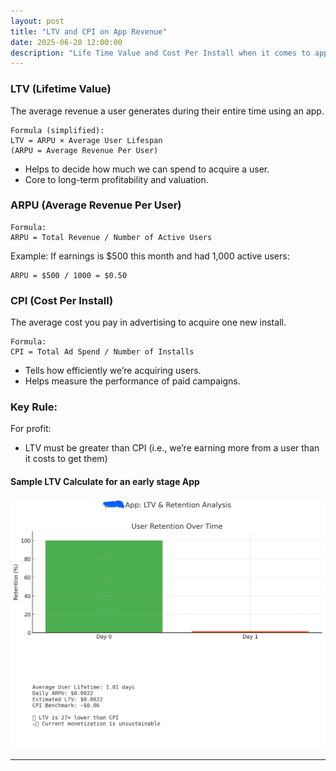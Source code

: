```yaml
---
layout: post
title: "LTV and CPI on App Revenue"
date: 2025-06-20 12:00:00
description: "Life Time Value and Cost Per Install when it comes to app revenue"
---
```


### LTV (Lifetime Value)

The average revenue a user generates during their entire time using an app.
```
Formula (simplified):
LTV = ARPU × Average User Lifespan
(ARPU = Average Revenue Per User)  
```
- Helps to decide how much we can spend to acquire a user.
- Core to long-term profitability and valuation.

### ARPU (Average Revenue Per User)

```
Formula:
ARPU = Total Revenue / Number of Active Users
```
Example:
If earnings is $500 this month and had 1,000 active users:
```
ARPU = $500 / 1000 = $0.50
```

### CPI (Cost Per Install)
The average cost you pay in advertising to acquire one new install.
```
Formula:
CPI = Total Ad Spend / Number of Installs
```
- Tells how efficiently we’re acquiring users.
- Helps measure the performance of paid campaigns.


### Key Rule:

For profit:
- LTV must be greater than CPI
(i.e., we’re earning more from a user than it costs to get them)


#### Sample LTV Calculate for an early stage App

<img src="/assets/img/posts/ltv-retention.png" height="400px">

---
